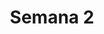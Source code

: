 ---
title: Semana 2
menu:
  sidebar:
    name: Semana 02
    identifier: gen_ia_semana_2
    parent: gen_ia
draft: false
---